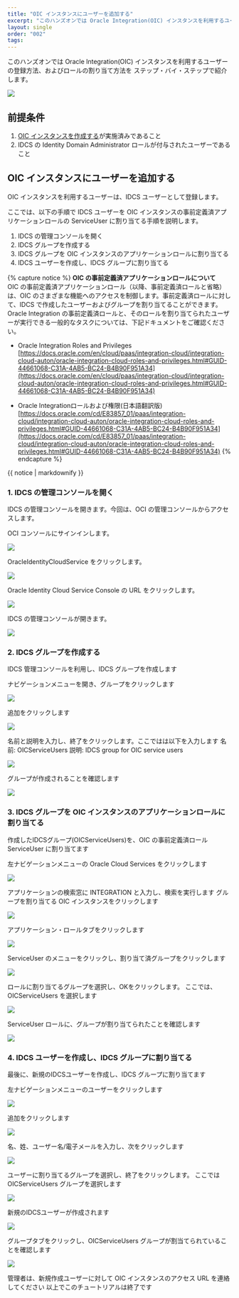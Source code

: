 ```yaml
---
title: "OIC インスタンスにユーザーを追加する"
excerpt: "このハンズオンでは Oracle Integration(OIC) インスタンスを利用するユーザーの登録方法、およびロールの割り当て方法を ステップ・バイ・ステップで紹介します。"
layout: single
order: "002"
tags:
---
```

このハンズオンでは Oracle Integration(OIC) インスタンスを利用するユーザーの登録方法、およびロールの割り当て方法を ステップ・バイ・ステップで紹介します。

![](001.png)

前提条件
--------

1. [OIC インスタンスを作成する](../integration-for-commons)が実施済みであること
2. IDCS の Identity Domain Administrator ロールが付与されたユーザーであること

OIC インスタンスにユーザーを追加する
--------

OIC インスタンスを利用するユーザーは、IDCS ユーザーとして登録します。

ここでは、以下の手順で IDCS ユーザーを OIC インスタンスの事前定義済アプリケーションロールの ServiceUser に割り当てる手順を説明します。

1. IDCS の管理コンソールを開く
2. IDCS グループを作成する
3. IDCS グループを OIC インスタンスのアプリケーションロールに割り当てる
4. IDCS ユーザーを作成し、IDCS グループに割り当てる

{% capture notice %}
**OIC の事前定義済アプリケーションロールについて**  
OIC の事前定義済アプリケーションロール（以降、事前定義済ロールと省略）は、OIC のさまざまな機能へのアクセスを制御します。事前定義済ロールに対して、IDCS で作成したユーザーおよびグループを割り当てることができます。Oracle Integration の事前定義済ロールと、そのロールを割り当てられたユーザーが実行できる一般的なタスクについては、下記ドキュメントをご確認ください。

- Oracle Integration Roles and Privileges  
[https://docs.oracle.com/en/cloud/paas/integration-cloud/integration-cloud-auton/oracle-integration-cloud-roles-and-privileges.html#GUID-44661068-C31A-4AB5-BC24-B4B90F951A34](https://docs.oracle.com/en/cloud/paas/integration-cloud/integration-cloud-auton/oracle-integration-cloud-roles-and-privileges.html#GUID-44661068-C31A-4AB5-BC24-B4B90F951A34)

- Oracle Integrationロールおよび権限(日本語翻訳版)  
[https://docs.oracle.com/cd/E83857_01/paas/integration-cloud/integration-cloud-auton/oracle-integration-cloud-roles-and-privileges.html#GUID-44661068-C31A-4AB5-BC24-B4B90F951A34](https://docs.oracle.com/cd/E83857_01/paas/integration-cloud/integration-cloud-auton/oracle-integration-cloud-roles-and-privileges.html#GUID-44661068-C31A-4AB5-BC24-B4B90F951A34)
{% endcapture %}
<div class="notice--info">
  {{ notice | markdownify }}
</div>

### 1. IDCS の管理コンソールを開く

IDCS の管理コンソールを開きます。今回は、OCI の管理コンソールからアクセスします。

OCI コンソールにサインインします。

![](002.png)

OracleIdentityCloudService をクリックします。

![](003.png)

Oracle Identity Cloud Service Console の URL をクリックします。

![](004.png)

IDCS の管理コンソールが開きます。

![](005.png)

### 2. IDCS グループを作成する
IDCS 管理コンソールを利用し、IDCS グループを作成します

ナビゲーションメニューを開き、グループをクリックします

![](006.png)

追加をクリックします

![](007.png)

名前と説明を入力し、終了をクリックします。ここではは以下を入力します
名前: OICServiceUsers
説明: IDCS group for OIC service users

![](008.png)

グループが作成されることを確認します

![](009.png)

### 3. IDCS グループを OIC インスタンスのアプリケーションロールに割り当てる

作成したIDCSグループ(OICServiceUsers)を、OIC の事前定義済ロール ServiceUser に割り当てます

左ナビゲーションメニューの Oracle Cloud Services をクリックします

![](010.png)

アプリケーションの検索窓に INTEGRATION と入力し、検索を実行します
グループを割り当てる OIC インスタンスをクリックします

![](011.png)

アプリケーション・ロールタブをクリックします

![](012.png)

ServiceUser のメニューをクリックし、割り当て済グループをクリックします

![](013.png)

ロールに割り当てるグループを選択し、OKをクリックします。
ここでは、OICServiceUsers を選択します

![](014.png)

ServiceUser ロールに、グループが割り当てられたことを確認します

![](015.png)

### 4. IDCS ユーザーを作成し、IDCS グループに割り当てる

最後に、新規のIDCSユーザーを作成し、IDCS グループに割り当てます

左ナビゲーションメニューのユーザーをクリックします

![](016.png)

追加をクリックします

![](017.png)

名、姓、ユーザー名/電子メールを入力し、次をクリックします

![](018.png)

ユーザーに割り当てるグループを選択し、終了をクリックします。
ここでは OICServiceUsers グループを選択します

![](019.png)

新規のIDCSユーザーが作成されます

![](020.png)

グループタブをクリックし、OICServiceUsers グループが割当てられていることを確認します

![](021.png)

管理者は、新規作成ユーザーに対して OIC インスタンスのアクセス URL を連絡してください
以上でこのチュートリアルは終了です

